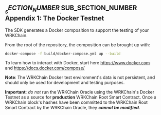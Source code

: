 
## $__SECTION_NUMBER__.$__SUB_SECTION_NUMBER__ Appendix 1: The Docker Testnet

The SDK generates a Docker composition to support the testing of your WRKChain.

From the root of the repository, the composition can be brought up with:
```bash
docker-compose -f build/docker-compose.yml up --build
```

To learn how to interact with Docker, start here <https://www.docker.com> and
<https://docs.docker.com/compose/>

**Note**: The WRKChain Docker test environment's data is not persistent, and 
should only be used for development and testing purposes.

**Important**: _do not_ run the WRKChain Oracle using the WRKChain's Docker Testnet
 as a source for **production** WRKChain Root Smart Contract.
Once a WRKChain block's hashes have been committed to the WRKChain Root Smart 
Contract by the WRKChain Oracle, they _**cannot be modified**_.
